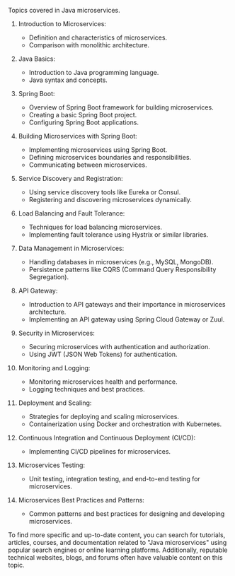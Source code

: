 Topics covered in Java microservices. 

1. Introduction to Microservices:
    - Definition and characteristics of microservices.
    - Comparison with monolithic architecture.

2. Java Basics:
    - Introduction to Java programming language.
    - Java syntax and concepts.

3. Spring Boot:
    - Overview of Spring Boot framework for building microservices.
    - Creating a basic Spring Boot project.
    - Configuring Spring Boot applications.

4. Building Microservices with Spring Boot:
    - Implementing microservices using Spring Boot.
    - Defining microservices boundaries and responsibilities.
    - Communicating between microservices.

5. Service Discovery and Registration:
    - Using service discovery tools like Eureka or Consul.
    - Registering and discovering microservices dynamically.

6. Load Balancing and Fault Tolerance:
    - Techniques for load balancing microservices.
    - Implementing fault tolerance using Hystrix or similar libraries.

7. Data Management in Microservices:
    - Handling databases in microservices (e.g., MySQL, MongoDB).
    - Persistence patterns like CQRS (Command Query Responsibility Segregation).

8. API Gateway:
    - Introduction to API gateways and their importance in microservices architecture.
    - Implementing an API gateway using Spring Cloud Gateway or Zuul.

9. Security in Microservices:
    - Securing microservices with authentication and authorization.
    - Using JWT (JSON Web Tokens) for authentication.

10. Monitoring and Logging:
    - Monitoring microservices health and performance.
    - Logging techniques and best practices.

11. Deployment and Scaling:
    - Strategies for deploying and scaling microservices.
    - Containerization using Docker and orchestration with Kubernetes.

12. Continuous Integration and Continuous Deployment (CI/CD):
    - Implementing CI/CD pipelines for microservices.

13. Microservices Testing:
    - Unit testing, integration testing, and end-to-end testing for microservices.

14. Microservices Best Practices and Patterns:
    - Common patterns and best practices for designing and developing microservices.

To find more specific and up-to-date content, you can search for tutorials, articles, courses, and documentation related to "Java microservices" using popular search engines or online learning platforms. Additionally, reputable technical websites, blogs, and forums often have valuable content on this topic.
